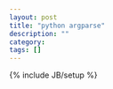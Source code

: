 ```yaml
---
layout: post
title: "python argparse"
description: ""
category: 
tags: []
---
```

{% include JB/setup %}

